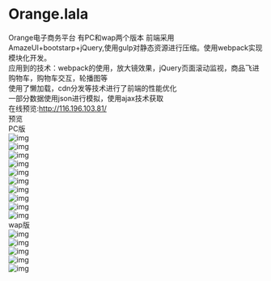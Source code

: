 # Orange.lala
Orange电子商务平台 有PC和wap两个版本
前端采用AmazeUI+bootstarp+jQuery,使用gulp对静态资源进行压缩。使用webpack实现模块化开发。</br>
应用到的技术：webpack的使用，放大镜效果，jQuery页面滚动监视，商品飞进购物车，购物车交互，轮播图等</br>
使用了懒加载，cdn分发等技术进行了前端的性能优化</br>
一部分数据使用json进行模拟，使用ajax技术获取</br>
在线预览:http://116.196.103.81/</br>
预览</br>
PC版</br>
![img](https://github.com/Month7/newlvsukang/blob/master/%E9%A2%84%E8%A7%88/%E4%B8%BB%E9%A1%B51.png)</br>
![img](https://github.com/Month7/newlvsukang/blob/master/%E9%A2%84%E8%A7%88/%E4%B8%BB%E9%A1%B52.png)</br>
![img](https://github.com/Month7/newlvsukang/blob/master/%E9%A2%84%E8%A7%88/%E4%B8%BB%E9%A1%B53.png)</br>
![img](https://github.com/Month7/newlvsukang/blob/master/%E9%A2%84%E8%A7%88/%E5%B8%82%E5%9C%BA.png)</br>
![img](https://github.com/Month7/newlvsukang/blob/master/%E9%A2%84%E8%A7%88/%E7%99%BB%E5%BD%95.png)</br>
![img](https://github.com/Month7/newlvsukang/blob/master/%E9%A2%84%E8%A7%88/%E8%B4%AD%E4%B9%B0%E9%A1%B5.png)</br>
![img](https://github.com/Month7/newlvsukang/blob/master/%E9%A2%84%E8%A7%88/%E6%B3%A8%E5%86%8C.png)</br>
![img](https://github.com/Month7/newlvsukang/blob/master/%E9%A2%84%E8%A7%88/%E8%B4%AD%E7%89%A9%E8%BD%A61.png)</br>
![img](https://github.com/Month7/newlvsukang/blob/master/%E9%A2%84%E8%A7%88/%E8%B4%AD%E7%89%A9%E8%BD%A62.png)</br>
![img](https://github.com/Month7/newlvsukang/blob/master/%E9%A2%84%E8%A7%88/my.png)</br>
wap版</br>
![img](https://github.com/Month7/newlvsukang/blob/master/%E9%A2%84%E8%A7%88/wap主页.png)</br>
![img](https://github.com/Month7/newlvsukang/blob/master/%E9%A2%84%E8%A7%88/wap主页2.png)</br>
![img](https://github.com/Month7/newlvsukang/blob/master/%E9%A2%84%E8%A7%88/wapCart.png)</br>
![img](https://github.com/Month7/newlvsukang/blob/master/%E9%A2%84%E8%A7%88/wapMy.png)</br>
![img](https://github.com/Month7/newlvsukang/blob/master/%E9%A2%84%E8%A7%88/wapSort.png)</br>
